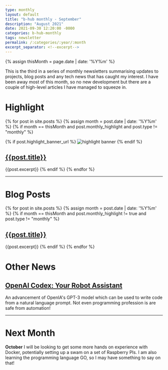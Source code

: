 ```yaml
---
type: monthly
layout: default
title: "b-hub monthly - September"
description: "August 2021"
date: 2021-09-30 12:20:00 -0000
categories: b-hub-monthly
tags: newsletter
permalink: /:categories/:year/:month
excerpt_separator: <!--excerpt-->
---
```


{% assign thisMonth = page.date | date: '%Y%m' %}

This is the third in a series of monthly newsletters summarising updates to projects, blog posts and any tech news that has caught my interest. I have been away most of this month, so no new development but there are a couple of high-level articles I have managed to squeeze in.

<!--excerpt-->

# Highlight

{% for post in site.posts %}
    {% assign month = post.date | date: '%Y%m' %}
    {% if month == thisMonth and post.monthly_highlight and post.type != "monthly" %}

{% if post.highlight_banner_url %}
![highlight banner]({{post.highlight_banner_url}})
{% endif %}

## [{{post.title}}]({{post.url}})

{{post.excerpt}}
    {% endif %}
{% endfor %}

---

# Blog Posts

{% for post in site.posts %}
    {% assign month = post.date | date: '%Y%m' %}
    {% if month == thisMonth and post.monthly_highlight != true and post.type != "monthly" %}
## [{{post.title}}]({{post.url}})

{{post.excerpt}}
    {% endif %}
{% endfor %}

# Other News

## [OpenAI Codex: Your Robot Assistant](https://www.youtube.com/watch?v=81rBzfbFLiE)

An advancement of OpenIA's GPT-3 model which can be used to write code from a natural language prompt. Not even programming profession is are safe from automation!

---

# Next Month

**October** I will be looking to get some more hands on experience with Docker, potentially setting up a swam on a set of Raspberry PIs. I am also learning the programming language GO, so I may have something to say on that!
